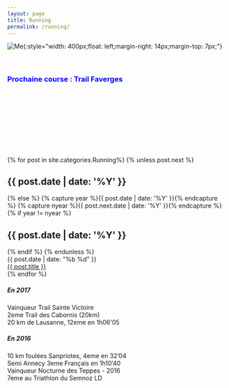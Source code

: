 ```yaml
---
layout: page
title: Running
permalink: /running/
---
```



![Me]({{site.url}}/img/running.png){:style="width: 400px;float: left;margin-right: 14px;margin-top: 7px;"}
<br><br><br>
###  <span style="color:blue"> Prochaine course : Trail Faverges</span>
<br><br><br><br><br><br><br>

<br>


<section class="post-list">
	<div class="container">
		{% for post in site.categories.Running%}
			{% unless post.next %}
				<h2 class="category-title">{{ post.date | date: '%Y' }}</h2>
			{% else %}
				{% capture year %}{{ post.date | date: '%Y' }}{% endcapture %}
				{% capture nyear %}{{ post.next.date | date: '%Y' }}{% endcapture %}
				{% if year != nyear %}
					<h2 class="category-title">{{ post.date | date: '%Y' }}</h2>
				{% endif %}
			{% endunless %}
			<article class="post-item">
			<span class="post-meta date-label">{{ post.date | date: "%b %d" }}</span>
			<div class="article-title"><a class="post-link" href="{{ post.url | prepend: site.baseurl }}">{{ post.title }}</a></div>
			</article>
		{% endfor %}
	</div>

</section>

##### En 2017
Vainqueur Trail Sainte Victoire  
2eme Trail des Cabornis (20km)  
​20 km de Lausanne, 12eme en 1h06'05 

##### En 2016
10 km foulées Sanpriotes, 4eme en 32’04   
Semi Annecy 3eme Français en 1h10’40  
Vainqueur Nocturne des Teppes - 2016  
7eme au Triathlon du Semnoz LD  
​
